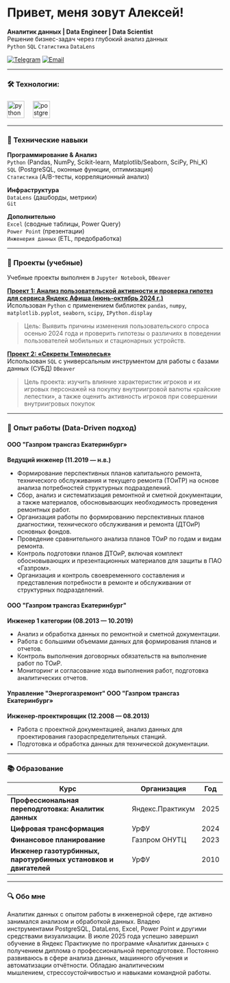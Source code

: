 # Привет, меня зовут Алексей!
**Аналитик данных | Data Engineer | Data Scientist**  
Решение бизнес-задач через глубокий анализ данных  
`Python` `SQL` `Статистика` `DataLens`  

[![Telegram](https://img.shields.io/badge/-Telegram-0088cc?style=flat&logo=telegram)](https://t.me/AV_ParamonoB) 
[![Email](https://img.shields.io/badge/-Email-8B89CC?style=flat&logo=mail.ru&logoColor=white)](mailto:av_paramonov@inbox.ru)

---
<h3 align="left">🛠 Технологии:</h3>

###

<div align="left">
  <img src="https://skillicons.dev/icons?i=py" height="40" alt="python logo"  />
  <img width="12" />
  <img src="https://skillicons.dev/icons?i=postgres" height="40" alt="postgresql logo"  />
</div>

---
### 🔧 Технические навыки
**Программирование & Анализ**  
`Python` (Pandas, NumPy, Scikit-learn, Matplotlib/Seaborn, SciPy, Phi_K)  
`SQL` (PostgreSQL, оконные функции, оптимизация)  
`Статистика` (A/B-тесты, корреляционный анализ)  

**Инфраструктура**  
`DataLens` (дашборды, метрики)  
`Git`  

**Дополнительно**  
`Excel` (сводные таблицы, Power Query)  
`Power Point` (презентации)  
`Инженерия данных` (ETL, предобработка)  

---

### 🚀 Проекты (учебные)

Учебные проекты выполнен в `Jupyter Notebook`, `DBeaver`

[**Проект 1: Анализ пользовательской активности и проверка гипотез для сервиса Яндекс Афиша (июнь-октябрь 2024 г.)**](https://github.com/av-paramonov/Analysis-of-Yandex-Afisha-activity)  
Использован `Python` с применением библиотек `pandas`, `numpy`, `matplotlib.pyplot`, `seaborn`, `scipy`, `IPython.display`
> Цель: Выявить причины изменения пользовательского спроса осенью 2024 года и проверить гипотезы о различиях в поведении пользователей мобильных и стационарных устройств.

[**Проект 2: «Секреты Темнолесья»**](https://github.com/av-paramonov/Secrets-of-the-Darkwood)  
Использован `SQL` с универсальным инструментом для работы с базами данных (СУБД) `DBeaver`
> Цель проекта: изучить влияние характеристик игроков и их игровых персонажей на покупку внутриигровой валюты «райские лепестки», а также оценить активность игроков при совершении внутриигровых покупок

---

### 💼 Опыт работы (Data-Driven подход)

#### ООО "Газпром трансгаз Екатеринбург»
**Ведущий инженер (11.2019 — н.в.)**

- Формирование перспективных планов капитального ремонта, технического обслуживания и текущего ремонта (ТОиТР) на основе анализа потребностей структурных подразделений.
- Сбор, анализ и систематизация ремонтной и сметной документации, а также материалов, обосновывающих необходимость проведения ремонтных работ.
- Организация работы по формированию перспективных планов диагностики, технического обслуживания и ремонта (ДТОиР) основных фондов.
- Проведение сравнительного анализа планов ТОиР по годам и видам ремонта.
- Контроль подготовки планов ДТОиР, включая комплект обосновывающих и презентационных материалов для защиты в ПАО «Газпром».
- Организация и контроль своевременного составления и представления потребности в ремонте и обслуживании от структурных подразделений.

#### ООО "Газпром трансгаз Екатеринбург"
**Инженер 1 категории (08.2013 — 10.2019)**

- Анализ и обработка данных по ремонтной и сметной документации.
- Работа с большими объемами данных для формирования планов и отчетов.
- Контроль выполнения договорных обязательств на выполнение работ по ТОиР.
- Мониторинг и согласование хода выполнения работ, подготовка аналитических отчетов.

#### Управление "Энергогазремонт" ООО "Газпром трансгаз Екатеринбург»
**Инженер-проектировщик (12.2008 — 08.2013)**

- Работа с проектной документацией, анализ данных для проектирования газораспределительных станций.
- Подготовка и обработка данных для технической документации.

---

### 📚 Образование
| Курс | Организация | Год |
|------|-------------|-----|
| **Профессиональная переподготовка: Аналитик данных** | Яндекс.Практикум | 2025 |
| **Цифровая трансформация** | УрФУ | 2024 |
| **Финансовое планирование** | Газпром ОНУТЦ | 2023 |
| **Инженер газотурбинных, паротурбинных установков и двигателей** | УрФУ | 2010 |

---

### 🔍 Обо мне

Аналитик данных с опытом работы в инженерной сфере, где активно занимался анализом и обработкой данных. Владею инструментами PostgreSQL, DataLens, Excel, Power Point и другими средствами визуализации. В июле 2025 года успешно завершил обучение в Яндекс Практикуме по программе «Аналитик данных» с получением диплома о профессиональной переподготовке. Постоянно развиваюсь в сфере анализа данных, машинного обучения и автоматизации отчётности. Обладаю аналитическим мышлением, стрессоустойчивостью и навыками командной работы.

